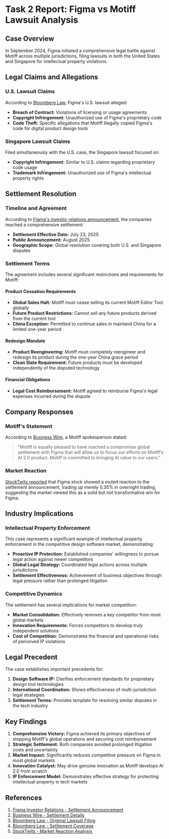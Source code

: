 # Task 2 Report: Figma vs Motiff Lawsuit Analysis

## Case Overview

In September 2024, Figma initiated a comprehensive legal battle against Motiff across multiple jurisdictions, filing lawsuits in both the United States and Singapore for intellectual property violations.

## Legal Claims and Allegations

### U.S. Lawsuit Claims
According to [Bloomberg Law](https://news.bloomberglaw.com/ip-law/figma-sues-motiff-accusing-it-of-stealing-design-software-code), Figma's U.S. lawsuit alleged:
- **Breach of Contract:** Violations of licensing or usage agreements
- **Copyright Infringement:** Unauthorized use of Figma's proprietary code
- **Code Theft:** Specific allegations that Motiff illegally copied Figma's code for digital product design tools

### Singapore Lawsuit Claims
Filed simultaneously with the U.S. case, the Singapore lawsuit focused on:
- **Copyright Infringement:** Similar to U.S. claims regarding proprietary code usage
- **Trademark Infringement:** Unauthorized use of Figma's intellectual property rights

## Settlement Resolution

### Timeline and Agreement
According to [Figma's investor relations announcement](https://investor.figma.com/news-events/news/news-details/2025/Figma-and-Motiff-Reach-Global-Settlement-in-Intellectual-Property-Protection-Lawsuits/default.aspx), the companies reached a comprehensive settlement:

- **Settlement Effective Date:** July 23, 2025
- **Public Announcement:** August 2025
- **Geographic Scope:** Global resolution covering both U.S. and Singapore disputes

### Settlement Terms

The agreement includes several significant restrictions and requirements for Motiff:

#### Product Cessation Requirements
- **Global Sales Halt:** Motiff must cease selling its current Motiff Editor Tool globally
- **Future Product Restrictions:** Cannot sell any future products derived from the current tool
- **China Exception:** Permitted to continue sales in mainland China for a limited one-year period

#### Redesign Mandate
- **Product Reengineering:** Motiff must completely reengineer and redesign its product during the one-year China grace period
- **Clean Slate Requirement:** Future products must be developed independently of the disputed technology

#### Financial Obligations
- **Legal Cost Reimbursement:** Motiff agreed to reimburse Figma's legal expenses incurred during the dispute

## Company Responses

### Motiff's Statement
According to [Business Wire](https://www.businesswire.com/news/home/20250812657509/en/Figma-and-Motiff-Reach-Global-Settlement-in-Intellectual-Property-Protection-Lawsuits), a Motiff spokesperson stated:
> "Motiff is equally pleased to have reached a compromise global settlement with Figma that will allow us to focus our efforts on Motiff's AI 2.0 product. Motiff is committed to bringing AI value to our users."

### Market Reaction
[StockTwits reported](https://stocktwits.com/news-articles/markets/equity/figma-reaches-settlement-with-motiff-forcing-rival-to-halt-sales-of-ui-design-tool/chrC2stRdBi) that Figma stock showed a muted reaction to the settlement announcement, trading up merely 0.35% in overnight trading, suggesting the market viewed this as a solid but not transformative win for Figma.

## Industry Implications

### Intellectual Property Enforcement
This case represents a significant example of intellectual property enforcement in the competitive design software market, demonstrating:
- **Proactive IP Protection:** Established companies' willingness to pursue legal action against newer competitors
- **Global Legal Strategy:** Coordinated legal actions across multiple jurisdictions
- **Settlement Effectiveness:** Achievement of business objectives through legal pressure rather than prolonged litigation

### Competitive Dynamics
The settlement has several implications for market competition:
- **Market Consolidation:** Effectively removes a key competitor from most global markets
- **Innovation Requirements:** Forces competitors to develop truly independent solutions
- **Cost of Competition:** Demonstrates the financial and operational risks of perceived IP violations

## Legal Precedent

The case establishes important precedents for:
1. **Design Software IP:** Clarifies enforcement standards for proprietary design tool technologies
2. **International Coordination:** Shows effectiveness of multi-jurisdiction legal strategies
3. **Settlement Terms:** Provides template for resolving similar disputes in the tech industry

## Key Findings

1. **Comprehensive Victory:** Figma achieved its primary objectives of stopping Motiff's global operations and securing cost reimbursement
2. **Strategic Settlement:** Both companies avoided prolonged litigation costs and uncertainty
3. **Market Impact:** Significantly reduces competitive pressure on Figma in most global markets
4. **Innovation Catalyst:** May drive genuine innovation as Motiff develops AI 2.0 from scratch
5. **IP Enforcement Model:** Demonstrates effective strategy for protecting intellectual property in tech markets

## References

1. [Figma Investor Relations - Settlement Announcement](https://investor.figma.com/news-events/news/news-details/2025/Figma-and-Motiff-Reach-Global-Settlement-in-Intellectual-Property-Protection-Lawsuits/default.aspx)
2. [Business Wire - Settlement Details](https://www.businesswire.com/news-home/20250812657509/en/Figma-and-Motiff-Reach-Global-Settlement-in-Intellectual-Property-Protection-Lawsuits)
3. [Bloomberg Law - Original Lawsuit Filing](https://news.bloomberglaw.com/ip-law/figma-sues-motiff-accusing-it-of-stealing-design-software-code)
4. [Bloomberg Law - Settlement Coverage](https://news.bloomberglaw.com/litigation/figma-motiff-reach-settlement-in-source-code-copyright-suit)
5. [StockTwits - Market Reaction Analysis](https://stocktwits.com/news-articles/markets/equity/figma-reaches-settlement-with-motiff-forcing-rival-to-halt-sales-of-ui-design-tool/chrC2stRdBi)